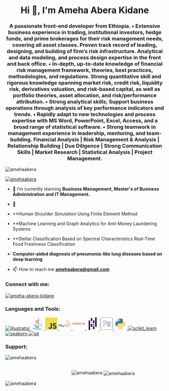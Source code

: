 <h1 align="center">Hi 👋, I'm Ameha Abera Kidane</h1>
<h3 align="center">A passionate front-end developer from Ethiopia. • Extensive business experience in trading, institutional investors, hedge funds, and prime brokerages for their risk management needs, covering all asset classes. Proven track record of leading, designing, and building of firm’s risk infrastructure. Analytical and data modeling, and process design expertise in the front and back office. • In-depth, up-to-date knowledge of financial risk management framework, theories, best practices, methodologies, and regulations. Strong quantitative skill and rigorous knowledge spanning market risk, credit risk, liquidity risk, derivatives valuation, and risk-based capital, as well as portfolio theories, asset allocation, and risk/performance attribution. • Strong analytical skills; Support business operations through analysis of key performance indicators and trends. • Rapidly adapt to new technologies and process expertise with MS Word, PowerPoint, Excel, Access, and a broad range of statistical software. • Strong teamwork in management experience in leadership, mentoring, and team-building. Financial Analysis | Risk Management & Analysis | Relationship Building | Due Diligence | Strong Communication Skills | Market Research | Statistical Analysis | Project Management.</h3>

<p align="left"> <img src="https://komarev.com/ghpvc/?username=amehaabera&label=Profile%20views&color=0e75b6&style=flat" alt="amehaabera" /> </p>

<p align="left"> <a href="https://github.com/ryo-ma/github-profile-trophy"><img src="https://github-profile-trophy.vercel.app/?username=amehaabera" alt="amehaabera" /></a> </p>

- 🌱 I’m currently learning **Business Management, Master's of Business Administration and IT Management.**

- 💬
- **Human Shoulder Simulation Using Finite Element Method
- **Machine Learning and Graph Analytics for Anti-Money Laundering Systems
- **Stellar Classification Based on Spectral Characteristics Real-Time Food Freshness Classification
- **Computer-aided diagnosis of pneumonia-like lung diseases based on deep learning**

- 📫 How to reach me **amehaabera@gmail.com**

<h3 align="left">Connect with me:</h3>
<p align="left">
<a href="https://linkedin.com/in/ameha-abera-kidane" target="blank"><img align="center" src="https://raw.githubusercontent.com/rahuldkjain/github-profile-readme-generator/master/src/images/icons/Social/linked-in-alt.svg" alt="ameha-abera-kidane" height="30" width="40" /></a>
</p>

<h3 align="left">Languages and Tools:</h3>
<p align="left"> <a href="https://www.adobe.com/in/products/illustrator.html" target="_blank" rel="noreferrer"> <img src="https://www.vectorlogo.zone/logos/adobe_illustrator/adobe_illustrator-icon.svg" alt="illustrator" width="40" height="40"/> </a> <a href="https://www.java.com" target="_blank" rel="noreferrer"> <img src="https://raw.githubusercontent.com/devicons/devicon/master/icons/java/java-original.svg" alt="java" width="40" height="40"/> </a> <a href="https://developer.mozilla.org/en-US/docs/Web/JavaScript" target="_blank" rel="noreferrer"> <img src="https://raw.githubusercontent.com/devicons/devicon/master/icons/javascript/javascript-original.svg" alt="javascript" width="40" height="40"/> </a> <a href="https://www.mysql.com/" target="_blank" rel="noreferrer"> <img src="https://raw.githubusercontent.com/devicons/devicon/master/icons/mysql/mysql-original-wordmark.svg" alt="mysql" width="40" height="40"/> </a> <a href="https://www.oracle.com/" target="_blank" rel="noreferrer"> <img src="https://raw.githubusercontent.com/devicons/devicon/master/icons/oracle/oracle-original.svg" alt="oracle" width="40" height="40"/> </a> <a href="https://pandas.pydata.org/" target="_blank" rel="noreferrer"> <img src="https://raw.githubusercontent.com/devicons/devicon/2ae2a900d2f041da66e950e4d48052658d850630/icons/pandas/pandas-original.svg" alt="pandas" width="40" height="40"/> </a> <a href="https://www.photoshop.com/en" target="_blank" rel="noreferrer"> <img src="https://raw.githubusercontent.com/devicons/devicon/master/icons/photoshop/photoshop-line.svg" alt="photoshop" width="40" height="40"/> </a> <a href="https://www.python.org" target="_blank" rel="noreferrer"> <img src="https://raw.githubusercontent.com/devicons/devicon/master/icons/python/python-original.svg" alt="python" width="40" height="40"/> </a> <a href="https://scikit-learn.org/" target="_blank" rel="noreferrer"> <img src="https://upload.wikimedia.org/wikipedia/commons/0/05/Scikit_learn_logo_small.svg" alt="scikit_learn" width="40" height="40"/> </a> <a href="https://seaborn.pydata.org/" target="_blank" rel="noreferrer"> <img src="https://seaborn.pydata.org/_images/logo-mark-lightbg.svg" alt="seaborn" width="40" height="40"/> </a> <a href="https://www.adobe.com/products/xd.html" target="_blank" rel="noreferrer"> <img src="https://cdn.worldvectorlogo.com/logos/adobe-xd.svg" alt="xd" width="40" height="40"/> </a> </p>

<h3 align="left">Support:</h3>
<p><a href="https://www.buymeacoffee.com/amehaabera"> <img align="left" src="https://cdn.buymeacoffee.com/buttons/v2/default-yellow.png" height="50" width="210" alt="amehaabera" /></a></p><br><br>

<p><img align="left" src="https://github-readme-stats.vercel.app/api/top-langs?username=amehaabera&show_icons=true&locale=en&layout=compact" alt="amehaabera" /></p>

<p>&nbsp;<img align="center" src="https://github-readme-stats.vercel.app/api?username=amehaabera&show_icons=true&locale=en" alt="amehaabera" /></p>

<p><img align="center" src="https://github-readme-streak-stats.herokuapp.com/?user=amehaabera&" alt="amehaabera" /></p>
